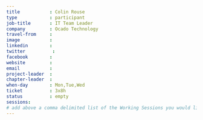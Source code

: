 ```yaml
---
title           : Colin Rouse
type            : participant
job-title       : IT Team Leader
company         : Ocado Technology
travel-from     :
image           :
linkedin        :
twitter          :
facebook        :
website         :
email           :
project-leader  :
chapter-leader  :
when-day        : Mon,Tue,Wed
ticket          : 3x8h
status          : empty
sessions:
# add above a comma delimited list of the Working Sessions you would like to attend (use the session's title)
---
```


<!-- put more details about participant here -->
